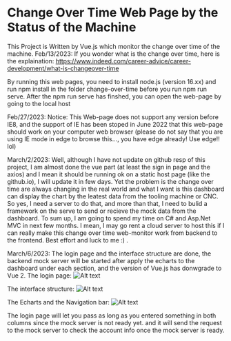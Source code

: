 # Change Over Time Web Page by the Status of the Machine
 This Project is Written by Vue.js which monitor the change over time of the machine. 
Feb/13/2023: If you wonder what is the change over time, here is the explaination: https://www.indeed.com/career-advice/career-development/what-is-changeover-time

By running this web pages, you need to install node.js (version 16.xx) and run npm install in the folder change-over-time before you run npm run serve.
After the npm run serve has finshed, you can open the web-page by going to the local host

Feb/27/2023: Notice: This Web-page does not support any version before IE8, and the support of IE has been stoped in June 2022 that this web-page should work on your computer web browser (please do not say that you are using IE mode in edge to browse this..., you have edge already! Use edge!! lol)

March/2/2023: Well, although I have not update on github resp of this project, I am almost done the vue part (at least the sign in page and the axios) and I mean it should be running ok on a static host page (like the github.io), I will update it in few days. Yet the problem is the change over time are always changing in the real world and what I want is this dashboard can display the chart by the leatest data from the tooling machine or CNC. So yes, I need a server to do that, and more than that, I need to bulid a framework on the serve to send or recieve the mock data from the dashboard. To sum up, I am going to spend my time on C# and Asp.Net MVC in next few months. I mean, I may go rent a cloud server to host this if I can really make this change over time web-monitor work from backend to the frontend. Best effort and luck to me :) .

March/6/2023: The login page and the interface structure are done, the backend mock server will be started after apply the echarts to the dashboard under each section, and the version of Vue.js has donwgrade to Vue 2.
The login page: ![Alt text](../../../../iCloudDrive/Vue-Learning/LoginPage.png)

The interface structure: ![Alt text](../../../../iCloudDrive/Vue-Learning/userinterface.png)

The Echarts and the Navigation bar: ![Alt text](../../../../iCloudDrive/Vue-Learning/dashboard%20.png)

The login page will let you pass as long as you entered something in both columns since the mock server is not ready yet. and it will send the request to the mock server to check the account info once the mock server is ready.